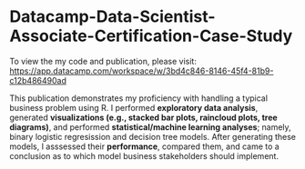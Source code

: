 # Datacamp-Data-Scientist-Associate-Certification-Case-Study

To view the my code and publication, please visit: https://app.datacamp.com/workspace/w/3bd4c846-8146-45f4-81b9-c12b486490ad 

This publication demonstrates my proficiency with handling a typical business problem using R. I performed <b>exploratory data analysis</b>, generated <b>visualizations (e.g., stacked bar plots, raincloud plots, tree diagrams)</b>, and performed <b>statistical/machine learning analyses</b>; namely, binary logistic regresission and decision tree models. After generating these models, I asssessed their <b>performance</b>, compared them, and came to a conclusion as to which model business stakeholders should implement.
